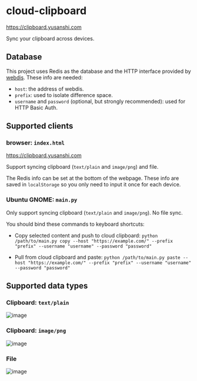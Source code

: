 # cloud-clipboard

<https://clipboard.yusanshi.com>

Sync your clipboard across devices.

## Database

This project uses Redis as the database and the HTTP interface provided by [webdis](https://github.com/nicolasff/webdis). These info are needed:

- `host`: the address of webdis.
- `prefix`: used to isolate difference space.
- `username` and `password` (optional, but strongly recommended): used for HTTP Basic Auth.

##  Supported clients

### browser: `index.html`

<https://clipboard.yusanshi.com>

Support syncing clipboard (`text/plain` and `image/png`) and file.

The Redis info can be set at the bottom of the webpage. These info are saved in `localStorage` so you only need to input it once for each device.

### Ubuntu GNOME: `main.py`

Only support syncing clipboard (`text/plain` and `image/png`). No file sync.

You should bind these commands to keyboard shortcuts:

- Copy selected content and push to cloud clipboard: `python /path/to/main.py copy --host "https://example.com/" --prefix "prefix" --username "username" --password "password"`
  
- Pull from cloud clipboard and paste: `python /path/to/main.py paste --host "https://example.com/" --prefix "prefix" --username "username" --password "password"`


## Supported data types

### Clipboard: `text/plain`

![image](https://github.com/yusanshi/cloud-clipboard/assets/36265606/0f830a05-6d19-409e-8c20-46af5f6faee6)

### Clipboard: `image/png`

![image](https://github.com/yusanshi/cloud-clipboard/assets/36265606/fc8b237e-cac8-400f-a578-d9a46bf1fee1)

### File

![image](https://github.com/yusanshi/cloud-clipboard/assets/36265606/b8d4bcaf-9c5d-4578-b6c4-694f5da32377)

